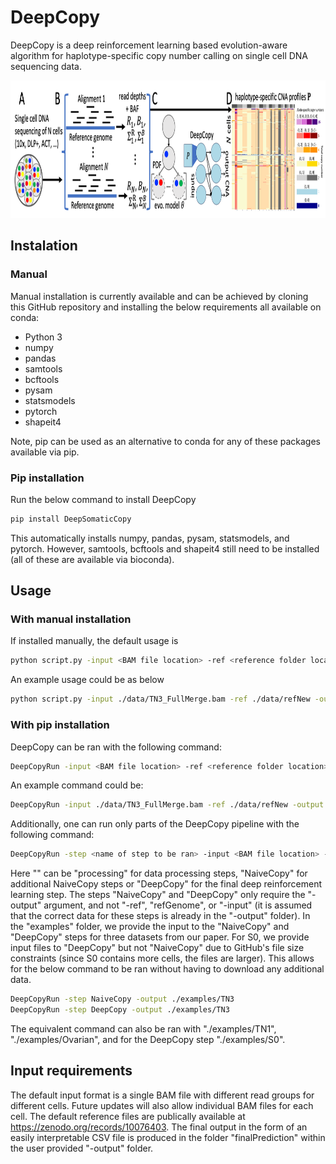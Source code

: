 # DeepCopy
DeepCopy is a deep reinforcement learning based evolution-aware algorithm for haplotype-specific copy number calling on single cell DNA sequencing data. 

<p align="center">
  <img width="1000" height="220" src="./overview.png">
</p>

## Instalation

### Manual

Manual installation is currently available and can be achieved by cloning this GitHub repository and installing the below requirements all available on conda:
- Python 3
- numpy
- pandas
- samtools
- bcftools
- pysam
- statsmodels
- pytorch
- shapeit4

Note, pip can be used as an alternative to conda for any of these packages available via pip. 

### Pip installation

Run the below command to install DeepCopy
```bash
pip install DeepSomaticCopy
```
This automatically installs numpy, pandas, pysam, statsmodels, and pytorch. However, samtools, bcftools and shapeit4 still need to be installed (all of these are available via bioconda). 




## Usage

### With manual installation

If installed manually, the default usage is 
```bash
python script.py -input <BAM file location> -ref <reference folder location> -output <location to store results> -refGenome <either "hg19" or "hg38">
```
An example usage could be as below
```bash
python script.py -input ./data/TN3_FullMerge.bam -ref ./data/refNew -output ./data/newTN3 -refGenome hg38
```

### With pip installation

DeepCopy can be ran with the following command:
```bash
DeepCopyRun -input <BAM file location> -ref <reference folder location> -output <location to store results> -refGenome <either "hg19" or "hg38">
```
An example command could be:
```bash
DeepCopyRun -input ./data/TN3_FullMerge.bam -ref ./data/refNew -output ./data/newTN3 -refGenome hg38
```

Additionally, one can run only parts of the DeepCopy pipeline with the following command:
```bash
DeepCopyRun -step <name of step to be ran> -input <BAM file location> -ref <reference folder location> -output <location to store results> -refGenome <either "hg19" or "hg38">
```
Here "<name of step to be ran>" can be "processing" for data processing steps, "NaiveCopy" for additional NaiveCopy steps or "DeepCopy" for the final deep reinforcement learning step. 
The steps "NaiveCopy" and "DeepCopy" only require the "-output" argument, and not "-ref", "refGenome", or "-input" (it is assumed that the correct data for these steps is already in the "-output" folder). 
In the "examples" folder, we provide the input to the "NaiveCopy" and "DeepCopy" steps for three datasets from our paper. 
For S0, we provide input files to "DeepCopy" but not "NaiveCopy" due to GitHub's file size constraints (since S0 contains more cells, the files are larger). 
This allows for the below command to be ran without having to download any additional data.
```bash
DeepCopyRun -step NaiveCopy -output ./examples/TN3
DeepCopyRun -step DeepCopy -output ./examples/TN3
```
The equivalent command can also be ran with "./examples/TN1", "./examples/Ovarian", and for the DeepCopy step "./examples/S0". 


## Input requirements

The default input format is a single BAM file with different read groups for different cells. 
Future updates will also allow individual BAM files for each cell. 
The default reference files are publically available at https://zenodo.org/records/10076403. 
The final output in the form of an easily interpretable CSV file is produced in the folder "finalPrediction" within the user provided "-output" folder. 
